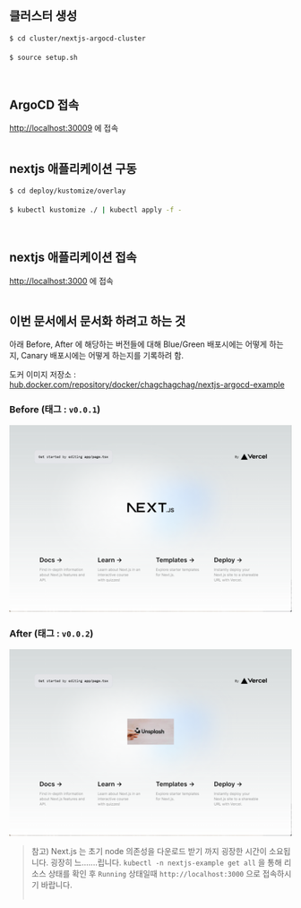 ## 클러스터 생성
```bash
$ cd cluster/nextjs-argocd-cluster

$ source setup.sh
```
<br>


## ArgoCD 접속
[http://localhost:30009](http://localhost:30009) 에 접속<br>
<br>


## nextjs 애플리케이션 구동
```bash
$ cd deploy/kustomize/overlay

$ kubectl kustomize ./ | kubectl apply -f -

```
<br>

## nextjs 애플리케이션 접속
[http://localhost:3000](http://localhost:3000) 에 접속<br>
<br>

## 이번 문서에서 문서화 하려고 하는 것
아래 Before, After 에 해당하는 버전들에 대해 Blue/Green 배포시에는 어떻게 하는지, Canary 배포시에는 어떻게 하는지를 기록하려 함.
<br>

도커 이미지 저장소 : [hub.docker.com/repository/docker/chagchagchag/nextjs-argocd-example](https://hub.docker.com/repository/docker/chagchagchag/nextjs-argocd-example/general)
<br>

### Before (태그 : `v0.0.1`)
<img src="./docs/img/BEFORE.png"/>
<br>

### After (태그 : `v0.0.2`)
<img src="./docs/img/AFTER.png"/>
<br>

> 참고)
> Next.js 는 초기 node 의존성을 다운로드 받기 까지 굉장한 시간이 소요됩니다. 굉장히 느.......립니다. `kubectl -n nextjs-example get all` 을 통해 리소스 상태를 확인 후 `Running` 상태일때 `http://localhost:3000` 으로 접속하시기 바랍니다.<br>
> <br>
